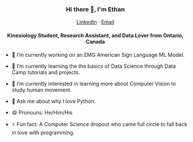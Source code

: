 <p align="center">
  <h3 align="center">Hi there 👋, I'm Ethan</h3>
</p>
<p align="center">
    <a href="https://www.linkedin.com/in/ethanbrownfitness/">LinkedIn</a>
    ·
    <a href="mailto:ebrown23@guelphhumber.ca">Email</a>
</p>
<p align="center">
  <h4 align="center">Kinesiology Student, Research Assistant, and Data Lover from Ontario, Canada</h4>
</p>



- 🔭 I’m currently working on an EMG American Sign Language ML Model.

- 🌱 I’m currently learning the the basics of Data Science through Data Camp tutorials and projects.

- 🤔 I’m currently interested in learning more about Computer Vision to study human movement.

- 💬 Ask me about why I love Python.

- 😄 Pronouns: He/Him/His

- ⚡ Fun fact: A Computer Science dropout who came full circle to fall back in love with programming.
